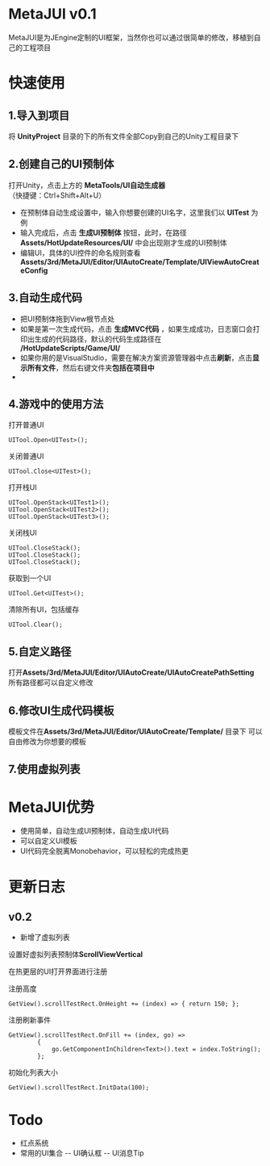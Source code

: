 
# MetaJUI v0.1

MetaJUI是为JEngine定制的UI框架，当然你也可以通过很简单的修改，移植到自己的工程项目

# 快速使用

## 1.导入到项目

将 **UnityProject** 目录的下的所有文件全部Copy到自己的Unity工程目录下

## 2.创建自己的UI预制体

打开Unity，点击上方的 **MetaTools/UI自动生成器** （快捷键：Ctrl+Shift+Alt+U）

- 在预制体自动生成设置中，输入你想要创建的UI名字，这里我们以 **UITest** 为例
- 输入完成后，点击 **生成UI预制体** 按钮，此时，在路径**Assets/HotUpdateResources/UI/** 中会出现刚才生成的UI预制体
- 编辑UI，具体的UI控件的命名规则查看 **Assets/3rd/MetaJUI/Editor/UIAutoCreate/Template/UIViewAutoCreateConfig** 

## 3.自动生成代码
- 把UI预制体拖到View根节点处
- 如果是第一次生成代码，点击 **生成MVC代码** ，如果生成成功，日志窗口会打印出生成的代码路径，默认的代码生成路径在 **/HotUpdateScripts/Game/UI/**
- 如果你用的是VisualStudio，需要在解决方案资源管理器中点击**刷新**，点击**显示所有文件**，然后右键文件夹**包括在项目中**
- 
## 4.游戏中的使用方法

打开普通UI
```
UITool.Open<UITest>();
```

关闭普通UI
```
UITool.Close<UITest>();
```

打开栈UI
```
UITool.OpenStack<UITest1>();
UITool.OpenStack<UITest2>();
UITool.OpenStack<UITest3>();
```
关闭栈UI
```
UITool.CloseStack();
UITool.CloseStack();
UITool.CloseStack();
```
获取到一个UI
```
UITool.Get<UITest>();
```
清除所有UI，包括缓存
```
UITool.Clear();
```

## 5.自定义路径

打开**Assets/3rd/MetaJUI/Editor/UIAutoCreate/UIAutoCreatePathSetting** 
所有路径都可以自定义修改

## 6.修改UI生成代码模板

模板文件在**Assets/3rd/MetaJUI/Editor/UIAutoCreate/Template/**  目录下
可以自由修改为你想要的模板

## 7.使用虚拟列表


# MetaJUI优势
- 使用简单，自动生成UI预制体，自动生成UI代码
- 可以自定义UI模板
- UI代码完全脱离Monobehavior，可以轻松的完成热更

# 更新日志
## v0.2
- 新增了虚拟列表

设置好虚拟列表预制体**ScrollViewVertical**

在热更层的UI打开界面进行注册

注册高度
```
GetView().scrollTestRect.OnHeight += (index) => { return 150; };
```
注册刷新事件
```
GetView().scrollTestRect.OnFill += (index, go) =>
        {
            go.GetComponentInChildren<Text>().text = index.ToString();
        };
```
初始化列表大小
```
GetView().scrollTestRect.InitData(100);
```



# Todo
- 红点系统
- 常用的UI集合
-- UI确认框
-- UI消息Tip